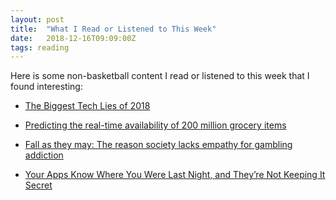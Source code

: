 ```yaml
---
layout: post
title:  "What I Read or Listened to This Week"
date:   2018-12-16T09:09:00Z
tags: reading
---
```

Here is some non-basketball content I read or listened to this week that I found interesting:


* [The Biggest Tech Lies of 2018](https://gizmodo.com/the-biggest-tech-lies-of-2018-1830832675)

* [Predicting the real-time availability of 200 million grocery items](https://tech.instacart.com/predicting-real-time-availability-of-200-million-grocery-items-in-us-canada-stores-61f43a16eafe)

* [Fall as they may: The reason society lacks empathy for gambling addiction](https://www.theglobeandmail.com/opinion/article-fall-as-they-may-the-reason-society-doesnt-empathize-with-gambling/)

* [Your Apps Know Where You Were Last Night, and They’re Not Keeping It Secret](https://www.nytimes.com/interactive/2018/12/10/business/location-data-privacy-apps.html)
